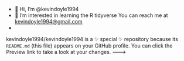 - 👋 Hi, I’m @kevindoyle1994
- 👀 I’m interested in learning the R tidyverse 
You can reach me at kevindoyle1994@gmail.com
-


kevindoyle1994/kevindoyle1994 is a ✨ special ✨ repository because its `README.md` (this file) appears on your GitHub profile.
You can click the Preview link to take a look at your changes.
--->
